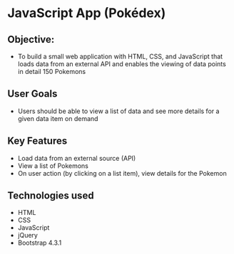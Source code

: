# JavaScript App (Pokédex)

## Objective:

* To build a small web application with HTML, CSS, and JavaScript that loads data from an
  external API and enables the viewing of data points in detail 150 Pokemons

##  User Goals

*  Users should be able to view a list of data and see more details for a given data item on demand

## Key Features

* Load data from an external source (API)
* View a list of Pokemons
* On user action (by clicking on a list item), view details for the Pokemon

## Technologies used

* HTML
* CSS
* JavaScript
* jQuery
* Bootstrap 4.3.1